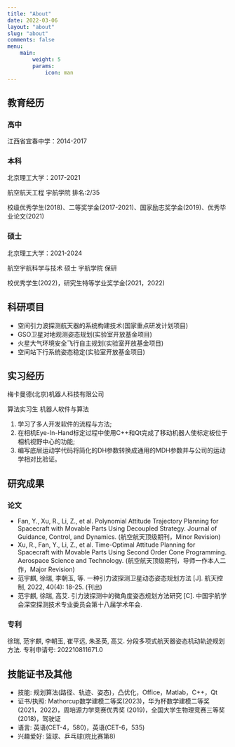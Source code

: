 ```yaml
---
title: "About"
date: 2022-03-06
layout: "about"
slug: "about"
comments: false
menu:
    main:
        weight: 5
        params: 
            icon: man
---
```


## 教育经历

### 高中

江西省宜春中学：2014-2017

### 本科

北京理工大学：2017-2021

航空航天工程 宇航学院 排名:2/35 

校级优秀学生(2018)、二等奖学金(2017-2021)、国家励志奖学金(2019)、优秀毕业论文(2021)

### 硕士

北京理工大学：2021-2024

航空宇航科学与技术 硕士 宇航学院 保研

校优秀学生(2022)，研究生特等学业奖学金(2021，2022)

## 科研项目

- 空间引力波探测航天器的系统构建技术(国家重点研发计划项目)
- GSO卫星对地观测姿态规划(实验室开放基金项目)
- 火星大气环境安全飞行自主规划(实验室开放基金项目)
- 空间站下行系统姿态稳定(实验室开放基金项目)

## 实习经历

梅卡曼德(北京)机器人科技有限公司

算法实习生 机器人软件与算法

1. 学习了多人开发软件的流程与方法;
2. 在相机Eye-In-Hand标定过程中使用C++和Qt完成了移动机器人使标定板位于相机视野中心的功能; 
3. 编写底层运动学代码将简化的DH参数转换成通用的MDH参数并与公司的运动学相对比验证。

## 研究成果

### 论文

- Fan, Y., Xu, R., Li, Z., et al. Polynomial Attitude Trajectory Planning for Spacecraft with Movable Parts Using Decoupled Strategy. Journal of Guidance, Control, and Dynamics. (航空航天顶级期刊，Minor Revision)
- Xu, R., Fan, Y., Li, Z., et al. Time-Optimal Attitude Planning for Spacecraft with Movable Parts Using Second Order Cone Programming. Aerospace Science and Technology. (航空航天顶级期刊，导师一作本人二作，Major Revision)
- 范宇麒, 徐瑞, 李朝玉, 等. 一种引力波探测卫星动态姿态规划方法 [J]. 航天控制, 2022, 40(4): 18-25. (刊出)
- 范宇麒, 徐瑞, 高艾. 引力波探测中的微角度姿态规划方法研究 [C]. 中国宇航学会深空探测技术专业委员会第十八届学术年会.

### 专利

徐瑞, 范宇麒, 李朝玉, 崔平远, 朱圣英, 高艾. 分段多项式航天器姿态机动轨迹规划方法. 专利申请号: 202210811671.0

## 技能证书及其他

- 技能: 规划算法(路径、轨迹、姿态)，凸优化，Office，Matlab，C++，Qt
- 证书/执照: Mathorcup数学建模二等奖(2023)，华为杯数学建模二等奖(2021，2022)，周培源力学竞赛优秀奖 (2019)，全国大学生物理竞赛三等奖(2018)，驾驶证
- 语言: 英语(CET-4，580)，英语(CET-6，535)
- 兴趣爱好: 篮球、乒乓球(院比赛第8)
